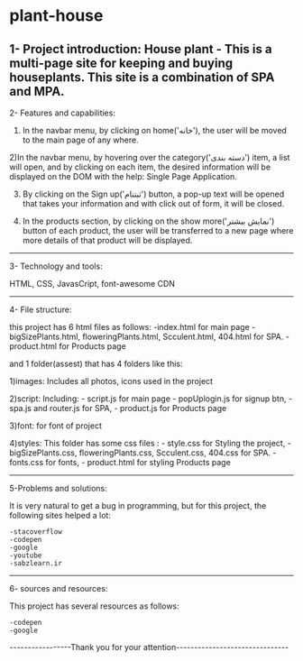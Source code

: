 # plant-house


1- Project introduction: House plant - This is a multi-page site for keeping and buying houseplants. This site is a combination of SPA and MPA.
-------------------------------------------------------------------
2- Features and capabilities:

1) In the navbar menu, by clicking on home('خانه'), the user will be moved to the main page of any where.

2)In the navbar menu, by hovering over the category('دسته بندی') item, a list will open, and by clicking on each item, the desired information will be displayed on the DOM with the help: Single Page Application.

3) By clicking on the Sign up('ثبتنام') button, a pop-up text will be opened that takes your information and with click out of form, it will be closed.

4) In the products section, by clicking on the show more('نمایش بیشتر') button of each product, the user will be transferred to a new page where more details of that product will be displayed.

-------------------------------------------------------------------
3- Technology and tools:

HTML, CSS, JavasCript, font-awesome CDN 

-------------------------------------------------------------------
4- File structure:

this project has 6 html files as follows:
	-index.html for main page
	-bigSizePlants.html, floweringPlants.html, Scculent.html, 404.html for SPA.
	-product.html for Products page 

and 1 folder(assest) that has 4 folders like this:

1)images: Includes all photos, icons used in the project

2)script: Including: 
	- script.js for main page
	- popUplogin.js for signup btn, 
	- spa.js and router.js for SPA,
	- product.js for Products page

3)font: for font of project

4)styles: This folder has some css files : 
	- style.css for Styling the project,
	- bigSizePlants.css, floweringPlants.css, Scculent.css, 404.css for SPA.
	- fonts.css for fonts,
	- product.html for styling Products page 

-------------------------------------------------------------------
5-Problems and solutions:

It is very natural to get a bug in programming, but for this project, the following sites helped a lot:

	-stacoverflow 
	-codepen
	-google
	-youtube
	-sabzlearn.ir

-------------------------------------------------------------------
6- sources and resources:

This project has several resources as follows:

	-codepen
	-google


-----------------Thank you for your attention-------------------------------
